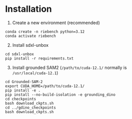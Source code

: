 # Installation

1. Create a new environment (recommended)
```
conda create -n riebench python=3.12
conda activate riebench
```

2. Install sdxl-unbox 
```
cd sdxl-unbox
pip install -r requirements.txt
```

3. Install grounded SAM2 (`/path/to/cuda-12.1/` normally is `/usr/local/cuda-12.1`)
```
cd Grounded-SAM-2
export CUDA_HOME=/path/to/cuda-12.1/ 
pip install -e .
pip install --no-build-isolation -e grounding_dino
cd checkpoints
bash download_ckpts.sh
cd ../gdino_checkpoints
bash download_ckpts.sh
```
